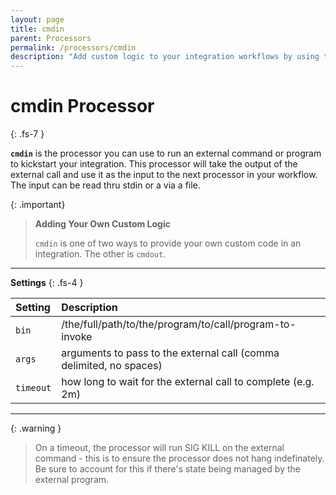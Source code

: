 ```yaml
---
layout: page
title: cmdin
parent: Processors
permalink: /processors/cmdin
description: "Add custom logic to your integration workflows by using the output of external commands or programs as input, enhancing automation and flexibility"
---
```


# cmdin Processor
{: .fs-7 }

**`cmdin`** is the processor you can use to run an external command or program to kickstart your integration. This processor will take the output of the external call and use it as the input to the next processor in your workflow. The input can be read thru stdin or a via a file.

{: .important}
> **Adding Your Own Custom Logic**
>
> `cmdin` is one of two ways to provide your own custom code in an integration. The other is `cmdout`.

---

**Settings**
{: .fs-4 }


| **Setting**                   | **Description**           |
|:------------------------------|:--------------------------|
| `bin`                         | /the/full/path/to/the/program/to/call/program-to-invoke |
| `args`                        | arguments to pass to the external call (comma delimited, no spaces)|
| `timeout`                     | how long to wait for the external call to complete (e.g. 2m)|

---

{: .warning }
> On a timeout, the processor will run SIG KILL on the external command - this is to ensure the processor does not hang indefinately. Be sure to account for this if there's state being managed by the external program.